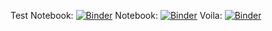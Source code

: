 Test Notebook:
[![Binder](https://mybinder.org/badge_logo.svg)](https://mybinder.org/v2/gh/joserobertozavala-source/Presentaciones_Dinamica/main?urlpath=voila%2Frender%2Ftest.ipynb)
Notebook:
[![Binder](https://mybinder.org/badge_logo.svg)](https://mybinder.org/v2/gh/joserobertozavala-source/Presentaciones_Dinamica/main?urlpath=%2Fdoc%2Ftree%2FAceleraci%C3%B3n%2520normal%2520y%2520tangente%2520-%2520Q4.ipynb)
Voila:
[![Binder](https://mybinder.org/badge_logo.svg)](https://mybinder.org/v2/gh/joserobertozavala-source/Presentaciones_Dinamica/main?urlpath=voila%2Frender%2FPres_para_voila.ipynb)